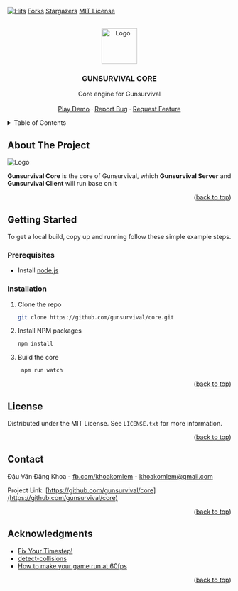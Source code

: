<!-- PROJECT SHIELDS -->

<!--
*** I'm using markdown "reference style" links for readability.
*** Reference links are enclosed in brackets [ ] instead of parentheses ( ).
*** See the bottom of this document for the declaration of the reference variables
*** for contributors-url, forks-url, etc. This is an optional, concise syntax you may use.
*** https://www.markdownguide.org/basic-syntax/#reference-style-links
-->

[![Hits](https://hits.seeyoufarm.com/api/count/incr/badge.svg?url=https%3A%2F%2Fgithub.com%2Fgunsurvival%2Fcore%2F&count_bg=%2379C83D&title_bg=%23555555&icon=&icon_color=%23E7E7E7&title=Visitors&edge_flat=true)](https://hits.seeyoufarm.com)
[Forks][forks-url]
[Stargazers][stars-url]
[MIT License][license-url]

<!-- PROJECT LOGO -->

<br />
<div align="center">
  <a href="https://github.com/gunsurvival/">
    <img src="https://avatars.githubusercontent.com/u/79581117" alt="Logo" width="80" >
  </a>
  <h3 align="center">GUNSURVIVAL CORE</h3>

<p align="center">
	Core engine for Gunsurvival
    <br />
    <br />
    <a href="https://khoakomlem.github.io/simple-flappybird/public/">Play Demo</a>
    ·
    <a href="https://github.com/gunsurvival/core/issues">Report Bug</a>
    ·
    <a href="https://github.com/gunsurvival/core/issues">Request Feature</a>
  </p>
</div>

<!-- TABLE OF CONTENTS -->

<details>
  <summary>Table of Contents</summary>
  <ol>
    <li>
      <a href="#about-the-project">About The Project</a>
      <ul>
        <li><a href="#built-with">Built With</a></li>
      </ul>
    </li>
    <li>
      <a href="#getting-started">Getting Started</a>
      <ul>
        <li><a href="#prerequisites">Prerequisites</a></li>
        <li><a href="#installation">Installation</a></li>
      </ul>
    </li>
    <li><a href="#license">License</a></li>
    <li><a href="#contact">Contact</a></li>
    <li><a href="#acknowledgments">Acknowledgments</a></li>
  </ol>
</details>

<!-- ABOUT THE PROJECT -->

## About The Project

<img src="https://i.imgur.com/ZQEcSXZ.png" alt="Logo">

**Gunsurvival Core** is the core of Gunsurvival, which **Gunsurvival Server** and **Gunsurvival Client** will run base on it

<p align="right">(<a href="#readme-top">back to top</a>)</p>

<!-- GETTING STARTED -->

## Getting Started

To get a local build, copy up and running follow these simple example steps.

### Prerequisites

- Install [node.js](https://nodejs.org/)

### Installation

1. Clone the repo
   ```sh
   git clone https://github.com/gunsurvival/core.git
   ```
2. Install NPM packages
   ```sh
   npm install
   ```
3. Build the core
   ```sh
    npm run watch
   ```

<p align="right">(<a href="#readme-top">back to top</a>)</p>

<!-- LICENSE -->

## License

Distributed under the MIT License. See `LICENSE.txt` for more information.

<p align="right">(<a href="#readme-top">back to top</a>)</p>

<!-- CONTACT -->

## Contact

Đậu Văn Đăng Khoa - [fb.com/khoakomlem](https://www.facebook.com/amongusslayersus) - khoakomlem@gmail.com

Project Link: [https://github.com/gunsurvival/core](https://github.com/gunsurvival/core)

<p align="right">(<a href="#readme-top">back to top</a>)</p>

<!-- ACKNOWLEDGMENTS -->

## Acknowledgments

- [Fix Your Timestep!](https://gafferongames.com/post/fix_your_timestep/)
- [detect-collisions](https://www.npmjs.com/package/detect-collisions)
- [How to make your game run at 60fps](https://medium0.com/@tglaiel/how-to-make-your-game-run-at-60fps-24c61210fe75)

<p align="right">(<a href="#readme-top">back to top</a>)</p>

<!-- MARKDOWN LINKS & IMAGES -->

<!-- https://www.markdownguide.org/basic-syntax/#reference-style-links -->

[forks-shield]: https://img.shields.io/github/forks/gunsurvival/core.svg?style=for-the-badge
[forks-url]: https://github.com/gunsurvival/core/network/members
[stars-shield]: https://img.shields.io/github/stars/gunsurvival/core.svg?style=for-the-badge
[stars-url]: https://github.com/gunsurvival/core/stargazers
[issues-shield]: https://img.shields.io/github/issues/gunsurvival/core.svg?style=for-the-badge
[issues-url]: https://github.com/gunsurvival/core/issues
[license-shield]: https://img.shields.io/github/license/gunsurvival/core.svg?style=for-the-badge
[license-url]: https://github.com/gunsurvival/core/blob/master/LICENSE.txt
